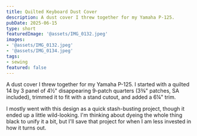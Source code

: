 ```yaml
---
title: Quilted Keyboard Dust Cover
description: A dust cover I threw together for my Yamaha P-125.
pubDate: 2025-06-15
type: short
featuredImage: '@assets/IMG_0132.jpeg'
images:
- '@assets/IMG_0132.jpeg'
- '@assets/IMG_0134.jpeg'
tags:
- sewing
featured: false
---
```

A dust cover I threw together for my Yamaha P-125. I started with a quilted 14 by 3 panel of 4½" disappearing 9-patch quarters (3⅜" patches, SA included), trimmed it to fit with a stand cutout, and added a 6¼" trim.

I mostly went with this design as a quick stash-busting project, though it ended up a little wild-looking. I'm thinking about dyeing the whole thing black to unify it a bit, but I'll save that project for when I am less invested in how it turns out.
